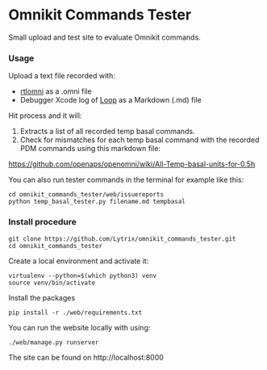 # Omnikit Commands Tester #

Small upload and test site to evaluate Omnikit commands. 

### Usage ###

Upload a text file recorded with:
- [rtlomni](https://github.com/openaps/openomni) as a .omni file
- Debugger Xcode log of [Loop](https://github.com/LoopKit/Loop) as a Markdown (.md) file

Hit process and it will:
1. Extracts a list of all recorded temp basal commands.
2. Check for mismatches for each temp basal command with the recorded PDM commands using this markdown file: 

https://github.com/openaps/openomni/wiki/All-Temp-basal-units-for-0.5h

You can also run tester commands in the terminal for example like this:
```
cd omnikit_commands_tester/web/issuereports
python temp_basal_tester.py filename.md tempbasal
```

### Install procedure ###

```
git clone https://github.com/Lytrix/omnikit_commands_tester.git 
cd omnikit_commands_tester
```

Create a local environment and activate it:
```
virtualenv --python=$(which python3) venv
source venv/bin/activate
```

Install the packages 
```
pip install -r ./web/requirements.txt
```

You can run the website locally with using:
```
./web/manage.py runserver
```

The site can be found on http://localhost:8000</br>
